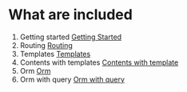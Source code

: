 # What are included #
1. Getting started <a href="01-getting-started/gettingstarted/README.MD"> Getting Started </a>
2. Routing <a href="02-routing/routing/README.MD"> Routing </a>
3. Templates <a href="03-templates/template/README.MD"> Templates </a>
4. Contents with templates <a href="04-content-with-template/templatecontext/README.MD"> Contents with template </a>
5. Orm <a href="05-orm/orm/README.MD"> Orm </a>
6. Orm with query <a href="06-orm-query/orm/README.MD"> Orm with query </a>
